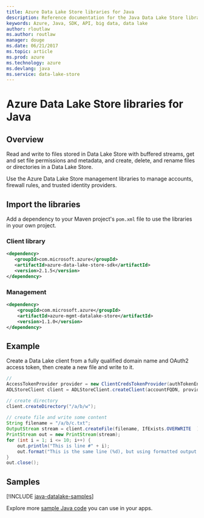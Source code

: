 ```yaml
---
title: Azure Data Lake Store libraries for Java
description: Reference documentation for the Java Data Lake Store libraries 
keywords: Azure, Java, SDK, API, big data, data lake
author: rloutlaw
ms.author: routlaw
manager: douge
ms.date: 06/21/2017
ms.topic: article
ms.prod: azure
ms.technology: azure
ms.devlang: java
ms.service: data-lake-store
---
```


# Azure Data Lake Store libraries for Java

## Overview

Read and write to files stored in Data Lake Store with buffered streams, get and set file permissions and metadata, and create, delete, and rename files or directories in a Data Lake Store.

Use the Azure Data Lake Store management libraries to manage accounts, firewall rules, and trusted identity providers.

## Import the libraries

Add a dependency to your Maven project's `pom.xml` file to use the libraries in your own project.

### Client library

```XML
<dependency>
   <groupId>com.microsoft.azure</groupId>
   <artifactId>azure-data-lake-store-sdk</artifactId>
   <version>2.1.5</version>
</dependency>
```   

### Management 

```XML
<dependency>
    <groupId>com.microsoft.azure</groupId>
    <artifactId>azure-mgmt-datalake-store</artifactId>
    <version>1.1.0</version>
</dependency>
```

## Example

Create a Data Lake client from a fully qualified domain name and OAuth2 access token, then create a new file and write to it.

```java
// 
AccessTokenProvider provider = new ClientCredsTokenProvider(authTokenEndpoint, clientId, clientKey);
ADLStoreClient client = ADLStoreClient.createClient(accountFQDN, provider);

// create directory
client.createDirectory("/a/b/w");
        
// create file and write some content
String filename = "/a/b/c.txt";
OutputStream stream = client.createFile(filename, IfExists.OVERWRITE  );
PrintStream out = new PrintStream(stream);
for (int i = 1; i <= 10; i++) {
    out.println("This is line #" + i);
    out.format("This is the same line (%d), but using formatted output. %n", i);
}
out.close();
```

## Samples

[!INCLUDE [java-datalake-samples](../docs-ref-conceptual/includes/datalake.md)]


Explore more [sample Java code](https://azure.microsoft.com/resources/samples/?platform=java) you can use in your apps.
